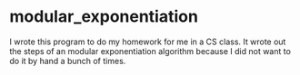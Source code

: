 # modular_exponentiation
I wrote this program to do my homework for me in a CS class. It wrote out the steps of an modular exponentiation algorithm because I did not want to do it by hand a bunch of times. 
